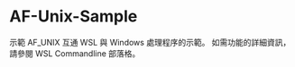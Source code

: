 # <a name="af-unix-sample"></a>AF-Unix-Sample

示範 AF_UNIX 互通 WSL 與 Windows 處理程序的示範。 如需功能的詳細資訊，請參閱 WSL Commandline 部落格。